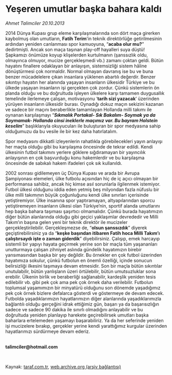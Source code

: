# Yeşeren umutlar başka bahara kaldı

*Ahmet Talimciler 20.10.2013*

<div class="yazi"><p>2014 Dünya Kupası grup eleme karşılaşmalarında son dört maça girerken kaybolmuş olan umutların, <b>Fatih Terim</b>’in teknik direktörlüğe getirilmesinin ardından yeniden canlanması spor kamuoyuna, “<b>acaba olur mu?</b>” dedirtmişti. Ancak son maça taşınan play-off hayalleri suya düştü! Şapkamızı önümüze koyup klişelerden kurtulmanın (şanssızlık oldu, olmayınca olmuyor, mucize gerçekleşmedi vb.) zamanı çoktan geldi. Bütün hayatını finallere odaklayan bir anlayışın, sistemsizliği sistem hâline dönüştürmesi çok normaldir. Normal olmayan davranış ise bu ve buna benzer mücadelelere çıkan insanlara yüklenen abartılı değerdir. Benzer sıkıntıyı hayatın her alanında yaşayan insanların ülkesidir Türkiye ve bu ülkede yaşayan insanların işi gerçekten çok zordur. Çünkü sistemlerin ön planda olduğu ve bu doğrultuda işleyen ülkelere karşı tamamen duygusallık temelinde ilerlemeye çalışan, motivasyonu ‘<b>tarih sizi yazacak</b>’ üzerinden yürüyen insanların ülkesidir burası. Oynadığı dokuz maçın sekizini kazanan ve sadece bir maçını beraberlikle tamamlayan Hollanda milli takımı ile oynanan karşılaşmayı “<b><i>Sıkmalık Portakal- Sık Bakalım- Soymak ya da Soymamak- Hollanda cinsi ineklerle maçımız var. Bu bayram Holstein keselim</i></b>” başlıklarıyla okuyucuları ile buluşturan bir spor medyasına sahip olduğumuzu da bu vesile ile bir kez daha hatırlatalım. </p>
<p>Spor medyasını dikkatli izleyenlerin rahatlıkla görebilecekleri yayın anlayışı her maçta olduğu gibi bu karşılaşma öncesinde de tekrar edildi. Kendi ülkesinin futbol takımını yerlere göklere sığdıramayan bir yayıncılık anlayışının en çok başvurduğu konu hakemlerdir ve bu karşılaşma öncesinde de sabıkalı hakem ifadeleri çok sık kullanıldı. </p>
<p>2002 sonrası gidilemeyen üç Dünya Kupası ve arada bir Avrupa Şampiyonası elemeleri, ülke futbolu açısından hiç de iç açıcı olmayan bir performansa sahibiz, ancak hiç kimse asıl sorunlarla ilgilenmek istemiyor. Futbol ülkesi olduğunu iddia eden yetmiş beş milyondan fazla nüfuslu bir ülke milli takımının büyük çoğunluğunu kendi ülke sınırları içerisinde yetiştiremiyor. Ülke insanına spor yaptıramayan, altyapılarından sporcu yetiştiremeyen insanların ülkesi olan Türkiye’nin, sportif alanda umutlarını hep başka bahara taşıması şaşırtıcı olmamalıdır. Çünkü burada hayatımızın diğer bütün alanlarında olduğu gibi geçici yaklaşımlar devrededir ve Milli Takım’ın başına gelen yeni bir teknik direktör ile mucizeler gerçekleştirilebilir. Gerçekleşmezse de, “<b>olsun şanssızdık</b>” diyerek geçiştirebilirsiniz ya da “<b>keşke başından itibaren Fatih hoca Milli Takım’ı çalıştırsaydı işte o zaman giderdik</b>” diyebilirsiniz. Çalışıp, emek harcayıp sistemli bir yapıyı hayata geçirmek yerine son bir maçla tüm yaşananları unutturmaya çalışan zihniyet aslında gündelik hayatımızın birebir yansımasından başka bir şey değildir. Bu örnekler en çok futbol üzerinden hayatımıza sokulur, çünkü futbolun en önemli özelliği, içinde sonucun belirsizliği ilkesini taşımaya devam etmesidir. Son bir maçla bütün sıkıntılar unutulabilir, bütün yanlışların üzeri örtülebilir, bütün umutsuzluklar sona erebilir. Ülkenin birlik ve beraberliği sağlanabilir, kardeşlik yeniden tesis edilebilir vb. gibi pek çok ama pek çok örnek daha verilebilir. Futbolun toplumsal yaşamımızın bir minyatürü olduğunu son dönemde yaşadığımız pek çok örnek bizlere defalarca gösterdi ve göstermeye de devam edecek. Futbolda yaşadıklarımızın hayatlarımızın diğer alanlarında yaşadıklarımızla bağlantılı olduğu gerçeğini idrak ettiğimiz gün, başarı ya da başarısızlığın sadece ve sadece 90 dakika ile sınırlı olmadığını anlayabilir ve bu doğrultuda yeniden planlayıp harekete geçirebilirsek umutları başka baharlara ertelemeden yaşamayı başarabiliriz. Ya da her seferinde yeniden işi mucizelere bırakıp, gerçekler yerine kendi yarattığımız kurgular üzerinden hayatlarımızı sürdürmeye devam ederiz. </p><b>
<p><br/>talimciler@hotmail.com</p>
<p></p></b> 
</div>

Kaynak: [taraf.com.tr](http://www.taraf.com.tr:80/ahmet-talimciler/makale-yeseren-umutlar-baska-bahara-kaldi.htm), [web.archive.org (arşiv bağlantısı)](http://web.archive.org/web/20131127054606/http://www.taraf.com.tr:80/ahmet-talimciler/makale-yeseren-umutlar-baska-bahara-kaldi.htm)
